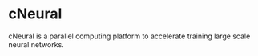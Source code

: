 cNeural
=======

cNeural is a parallel computing platform to accelerate training large scale neural networks.